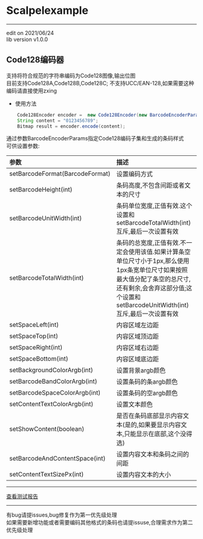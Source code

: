 # Scalpelexample
---  
edit on 2021/06/24  
lib version v1.0.0

## Code128编码器  
支持将符合规范的字符串编码为Code128图像,输出位图  
目前支持Code128A,Code128B,Code128C; 不支持UCC/EAN-128,如果需要这种编码请直接使用zxing  

* 使用方法  

```java
    Code128Encoder encoder =  new Code128Encoder(new BarcodeEncoderParams());
    String content = "0123456789";
    Bitmap result = encoder.encode(content);
```
通过参数BarcodeEncoderParams指定Code128编码子集和生成的条码样式  
可供设置参数:  

参数|描述
:-|:-
setBarcodeFormat(BarcodeFormat)|设置编码方式
setBarcodeHeight(int)|条码高度,不包含间距或者文本的尺寸
setBarcodeUnitWidth(int)|条码单位宽度,正值有效.这个设置和setBarcodeTotalWidth(int)互斥,最后一次设置有效
setBarcodeTotalWidth(int)|条码的总宽度,正值有效.不一定会使用该值.如果计算条空单位尺寸小于1px,那么使用1px条宽单位尺寸如果按照最大值分配了条空的总尺寸,还有剩余,会舍弃这部分值;这个设置和setBarcodeUnitWidth(int)互斥,最后一次设置有效
setSpaceLeft(int)|内容区域左边距
setSpaceTop(int)|内容区域顶边距
setSpaceRight(int)|内容区域右边距
setSpaceBottom(int)|内容区域底边距
setBackgroundColorArgb(int)|设置背景argb颜色
setBarcodeBandColorArgb(int)|设置条码的条argb颜色
setBarcodeSpaceColorArgb(int)|设置条码的空argb颜色
setContentTextColorArgb(int)|设置文本颜色
setShowContent(boolean)|是否在条码底部显示内容文本(是的,如果要显示内容文本,只能显示在底部,这个没得选)
setBarcodeAndContentSpace(int)|设置内容文本和条码之间的间距
setContentTextSizePx(int)|设置内容文本的大小

---

[查看测试报告](./docs/md/test.md)

---  
有bug请提issues,bug修复作为第一优先级处理  
如果需要新增功能或者需要编码其他格式的条码也请提issuse,合理需求作为第二优先级处理